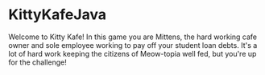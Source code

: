 # KittyKafeJava
Welcome to Kitty Kafe! In this game you are Mittens, the hard working cafe owner and sole employee working to pay off your student loan debts. It's a lot of hard work keeping the citizens of Meow-topia well fed, but you're up for the challenge!
